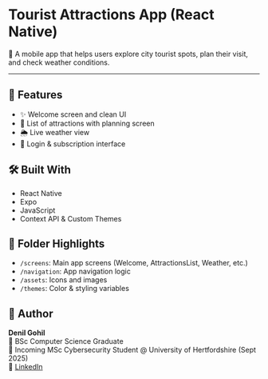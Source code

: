 # Tourist Attractions App (React Native)

📱 A mobile app that helps users explore city tourist spots, plan their visit, and check weather conditions.

---

## 🧠 Features
- ✨ Welcome screen and clean UI
- 📍 List of attractions with planning screen
- 🌦 Live weather view
- 🔐 Login & subscription interface

## 🛠 Built With
- React Native
- Expo
- JavaScript
- Context API & Custom Themes

## 📂 Folder Highlights
- `/screens`: Main app screens (Welcome, AttractionsList, Weather, etc.)
- `/navigation`: App navigation logic
- `/assets`: Icons and images
- `/themes`: Color & styling variables

## 👤 Author
**Denil Gohil**  
📍 BSc Computer Science Graduate  
🎯 Incoming MSc Cybersecurity Student @ University of Hertfordshire (Sept 2025)  
🔗 [LinkedIn](https://www.linkedin.com/in/YOUR-USERNAME)


